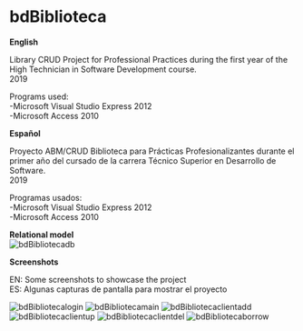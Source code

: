 # bdBiblioteca

**English**

Library CRUD Project for Professional Practices during the first year of the High Technician in Software Development course.  
2019

Programs used:  
-Microsoft Visual Studio Express 2012  
-Microsoft Access 2010


**Español** 
 
Proyecto ABM/CRUD Biblioteca para Prácticas Profesionalizantes durante el primer año del cursado de la carrera Técnico Superior en Desarrollo de Software.  
2019

Programas usados:  
-Microsoft Visual Studio Express 2012  
-Microsoft Access 2010

**Relational model**  
![bdBibliotecadb](https://user-images.githubusercontent.com/85672399/137662470-62823686-bd86-4264-a2a9-4a6e05be0850.png)

**Screenshots**  

EN: Some screenshots to showcase the project  
ES: Algunas capturas de pantalla para mostrar el proyecto  

![bdBibliotecalogin](https://user-images.githubusercontent.com/85672399/137663927-837f94c5-28a2-4229-a906-4fc283f852ef.png)
![bdBibliotecamain](https://user-images.githubusercontent.com/85672399/137663912-c31f76b1-1ea2-46cf-b4df-4bd34f9eb26e.png)
![bdBibliotecaclientadd](https://user-images.githubusercontent.com/85672399/137663952-2e240825-2982-4316-ba0a-e3a0fc8e63bd.png)
![bdBibliotecaclientup](https://user-images.githubusercontent.com/85672399/137663982-2f8d896d-e57e-41dd-812e-1c0716c25e21.png)
![bdBibliotecaclientdel](https://user-images.githubusercontent.com/85672399/137663998-6806a38c-05b9-4379-b4d7-af4b44f80ea3.png)
![bdBibliotecaborrow](https://user-images.githubusercontent.com/85672399/137664013-e9480d76-613e-498e-b8d3-546071a9ed9e.png)





